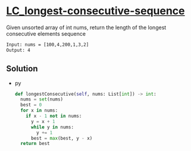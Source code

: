 # [LC_longest-consecutive-sequence](https://leetcode.com/problems/longest-consecutive-sequence)

Given unsorted array of int nums, return the length of the longest consecutive elements sequence

```txt
Input: nums = [100,4,200,1,3,2]
Output: 4
```

## Solution

* py

  ```py
  def longestConsecutive(self, nums: List[int]) -> int:
    nums = set(nums)
    best = 0
    for x in nums:
      if x - 1 not in nums:
        y = x + 1
        while y in nums:
          y += 1
        best = max(best, y - x)
    return best
  ```
